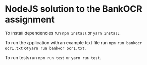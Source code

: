 # NodeJS solution to the BankOCR assignment

To install dependencies run `npm install` or `yarn install`.

To run the application with an example text file run `npm run bankocr ocr1.txt` or `yarn run bankocr ocr1.txt`.

To run tests run `npm run test` or `yarn run test`.
